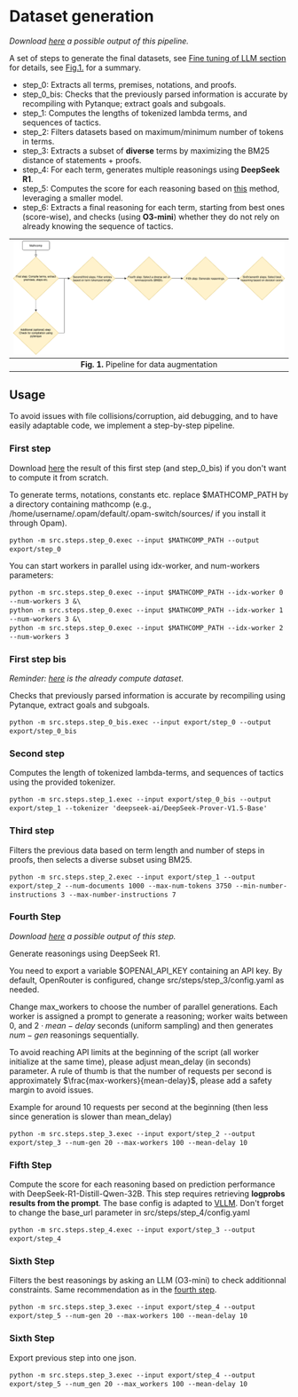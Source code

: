 # Dataset generation

*Download [here](https://drive.proton.me/urls/PDCT0W32Z4#WMuD3pxBgJpi) a possible output of this pipeline.*

A set of steps to generate the final datasets, see [Fine tuning of LLM section](/doc/details.md#fine-tuning-of-llm) for details, see [Fig.1.](#pipeline) for a summary.

* step_0: Extracts all terms, premises, notations, and proofs.
* step_0_bis: Checks that the previously parsed information is accurate by recompiling with Pytanque; extract goals and subgoals.
* step_1: Computes the lengths of tokenized lambda terms, and sequences of tactics.
* step_2: Filters datasets based on maximum/minimum number of tokens in terms.
* step_3: Extracts a subset of **diverse** terms by maximizing the BM25 distance of statements + proofs.
* step_4: For each term, generates multiple reasonings using **DeepSeek R1**.
* step_5: Computes the score for each reasoning based on [this](/doc/details.md#sixth-step) method, leveraging a smaller model.
* step_6: Extracts a final reasoning for each term, starting from best ones (score-wise), and checks (using **O3-mini**) whether they do not rely on already knowing the sequence of tactics.

<center id="pipeline">

|![image](/doc/img/pipeline.png)|
|:--:|
|**Fig. 1.** Pipeline for data augmentation|
</center>

## Usage

To avoid issues with file collisions/corruption, aid debugging, and to have easily adaptable code, we implement a step-by-step pipeline.

### First step

Download [here](https://drive.proton.me/urls/GB2JB6QTCM#U7UmCh9S0svm) the result of this first step (and step_0_bis) if you don't want to compute it from scratch.

To generate terms, notations, constants etc. replace $MATHCOMP_PATH by a directory containing mathcomp (e.g., /home/username/.opam/default/.opam-switch/sources/ if you install it through Opam).

```console
python -m src.steps.step_0.exec --input $MATHCOMP_PATH --output export/step_0
```

You can start workers in parallel using idx-worker, and num-workers parameters: 
```console
python -m src.steps.step_0.exec --input $MATHCOMP_PATH --idx-worker 0 --num-workers 3 &\
python -m src.steps.step_0.exec --input $MATHCOMP_PATH --idx-worker 1 --num-workers 3 &\
python -m src.steps.step_0.exec --input $MATHCOMP_PATH --idx-worker 2 --num-workers 3
```

### First step bis
*Reminder: [here](https://drive.proton.me/urls/GB2JB6QTCM#U7UmCh9S0svm) is the already compute dataset*.

Checks that previously parsed information is accurate by recompiling using Pytanque, extract goals and subgoals.

```console
python -m src.steps.step_0_bis.exec --input export/step_0 --output export/step_0_bis
```

### Second step

Computes the length of tokenized lambda-terms, and sequences of tactics using the provided tokenizer.

```console
python -m src.steps.step_1.exec --input export/step_0_bis --output export/step_1 --tokenizer 'deepseek-ai/DeepSeek-Prover-V1.5-Base'
```

### Third step

Filters the previous data based on term length and number of steps in proofs, then selects a diverse subset using BM25.

```console
python -m src.steps.step_2.exec --input export/step_1 --output export/step_2 --num-documents 1000 --max-num-tokens 3750 --min-number-instructions 3 --max-number-instructions 7
```

### Fourth Step
*Download [here](https://drive.proton.me/urls/6CHWEEK41R#zXJBg9UyKcJy) a possible output of this step.*

Generate reasonings using DeepSeek R1.

You need to export a variable $OPENAI_API_KEY containing an API key. By default, OpenRouter is configured, change src/steps/step_3/config.yaml as needed.

Change max_workers to choose the number of parallel generations.
Each worker is assigned a prompt to generate a reasoning; worker waits between $0$, and $2\cdot mean-delay$ seconds (uniform sampling) and then generates $num-gen$ reasonings sequentially.

To avoid reaching API limits at the beginning of the script (all worker initialize at the same time), please adjust mean_delay (in seconds) parameter.
A rule of thumb is that the number of requests per second is approximately $\frac{max-workers}{mean-delay}$, please add a safety margin to avoid issues. 

Example for around 10 requests per second at the beginning (then less since generation is slower than mean_delay)
```console
python -m src.steps.step_3.exec --input export/step_2 --output export/step_3 --num-gen 20 --max-workers 100 --mean-delay 10
```

### Fifth Step

Compute the score for each reasoning based on prediction performance with DeepSeek-R1-Distill-Qwen-32B.
This step requires retrieving **logprobs results from the prompt**.
The base config is adapted to [VLLM](#https://docs.vllm.ai/en/latest/getting_started/quickstart.html).
Don't forget to change the base_url parameter in src/steps/step_4/config.yaml

```console
python -m src.steps.step_4.exec --input export/step_3 --output export/step_4
```

### Sixth Step

Filters the best reasonings by asking an LLM (O3-mini) to check additionnal constraints. Same recommendation as in the [fourth step](#fourth-step).

```console
python -m src.steps.step_3.exec --input export/step_4 --output export/step_5 --num-gen 20 --max-workers 100 --mean-delay 10
```

### Sixth Step

Export previous step into one json.

```console
python -m src.steps.step_3.exec --input export/step_4 --output export/step_5 --num_gen 20 --max_workers 100 --mean-delay 10
```
